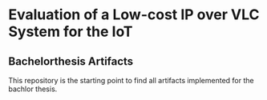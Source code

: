# Evaluation of a Low-cost IP over VLC System for the IoT

## Bachelorthesis Artifacts

This repository is the starting point to find all artifacts implemented for the bachlor thesis.
